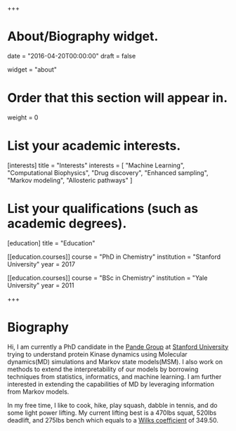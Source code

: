 +++
# About/Biography widget.

date = "2016-04-20T00:00:00"
draft = false

widget = "about"

# Order that this section will appear in.
weight = 0

# List your academic interests.
[interests]
  title = "Interests"
  interests = [
    "Machine Learning",
    "Computational Biophysics",
    "Drug discovery",
    "Enhanced sampling",
    "Markov modeling",
    "Allosteric pathways"
  ]

# List your qualifications (such as academic degrees).
[education]
  title = "Education"

[[education.courses]]
  course = "PhD in Chemistry"
  institution = "Stanford University"
  year = 2017


[[education.courses]]
  course = "BSc in Chemistry"
  institution = "Yale University"
  year = 2011
 
+++

# Biography

Hi, I am currently a PhD candidate in the [Pande Group](www.pande.stanford.edu) at [Stanford University](www.stanford.edu)
trying to understand protein Kinase dynamics using Molecular dynamics(MD) simulations and Markov state models(MSM).
I also work on methods to extend the interpretability of our models by borrowing techniques from statistics,
informatics, and machine learning. I am further interested in extending the capabilities of MD by leveraging
information from Markov models.

In my free time, I like to cook, hike, play squash, dabble in tennis, and do some light power lifting.
My current lifting best is a 470lbs squat, 520lbs deadlift, and 275lbs bench which equals to a
[Wilks coefficient](https://en.wikipedia.org/wiki/Wilks_Coefficient) of 349.50.


